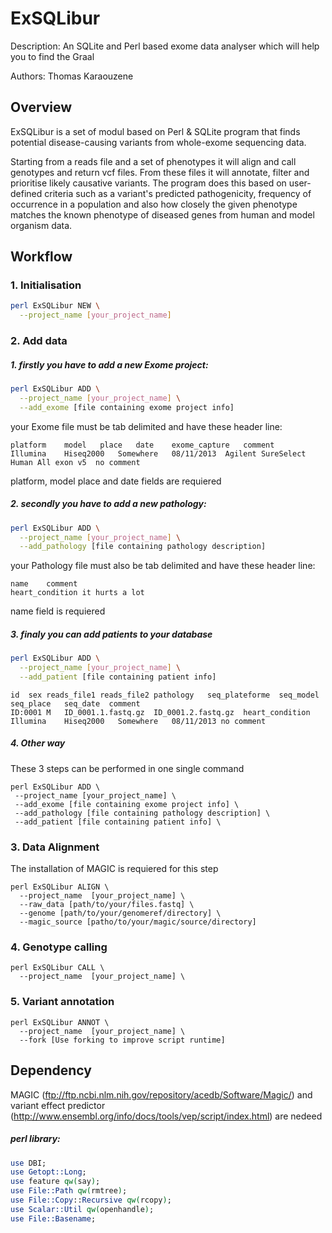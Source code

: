 # ExSQLibur

Description: An SQLite and Perl based exome data analyser which will help you to find the Graal

Authors: Thomas Karaouzene

## Overview
ExSQLibur is a set of modul based on Perl & SQLite program that finds potential disease-causing variants from whole-exome sequencing data.

Starting from a reads file and a set of phenotypes it will align and call genotypes and return vcf files.
From these files it will annotate, filter and prioritise likely causative variants. The program does this based on user-defined criteria such as a variant's predicted pathogenicity, frequency of occurrence in a population and also how closely the given phenotype matches the known phenotype of diseased genes from human and model organism data.

## Workflow

### 1. Initialisation

```sh 
perl ExSQLibur NEW \
  --project_name [your_project_name] 
```

### 2. Add data

##### 1. firstly you have to add a new Exome project:

```sh 
perl ExSQLibur ADD \
  --project_name [your_project_name] \
  --add_exome [file containing exome project info]
```
your Exome file must be tab delimited and have these header line: 

```
platform	model	place	date	exome_capture	comment
Illumina	Hiseq2000	Somewhere	08/11/2013  Agilent SureSelect Human All exon v5  no comment
```
platform, model place and date fields are requiered

##### 2. secondly you have to add a new pathology:

```sh 
perl ExSQLibur ADD \
  --project_name [your_project_name] \
  --add_pathology [file containing pathology description]
```
your Pathology file must also be tab delimited and have these header line:

```
name	comment
heart_condition it hurts a lot
```
name field is requiered

##### 3. finaly you can add patients to your database

```sh 
perl ExSQLibur ADD \
  --project_name [your_project_name] \
  --add_patient [file containing patient info]
```
```
id	sex	reads_file1	reads_file2 pathology	seq_plateforme	seq_model	seq_place	seq_date  comment
ID:0001	M	ID_0001.1.fastq.gz	ID_0001.2.fastq.gz	heart_condition Illumina	Hiseq2000	Somewhere	08/11/2013 no comment
```
##### 4. Other way

These 3 steps can be performed in one single command 

 ```
 perl ExSQLibur ADD \
  --project_name [your_project_name] \
  --add_exome [file containing exome project info] \
  --add_pathology [file containing pathology description] \
  --add_patient [file containing patient info] \
 ```

### 3. Data Alignment

The installation of MAGIC is requiered for this step

```
perl ExSQLibur ALIGN \
  --project_name  [your_project_name] \ 
  --raw_data [path/to/your/files.fastq] \
  --genome [path/to/your/genomeref/directory] \
  --magic_source [patho/to/your/magic/source/directory]
```


### 4. Genotype calling

```
perl ExSQLibur CALL \
  --project_name  [your_project_name] \ 
```
### 5. Variant annotation

```
perl ExSQLibur ANNOT \
  --project_name  [your_project_name] \ 
  --fork [Use forking to improve script runtime]
```

## Dependency 

MAGIC (ftp://ftp.ncbi.nlm.nih.gov/repository/acedb/Software/Magic/) and variant effect predictor (http://www.ensembl.org/info/docs/tools/vep/script/index.html) are nedeed

##### perl library:

```perl
use DBI;
use Getopt::Long;
use feature qw(say);
use File::Path qw(rmtree);
use File::Copy::Recursive qw(rcopy);
use Scalar::Util qw(openhandle);
use File::Basename;
```





